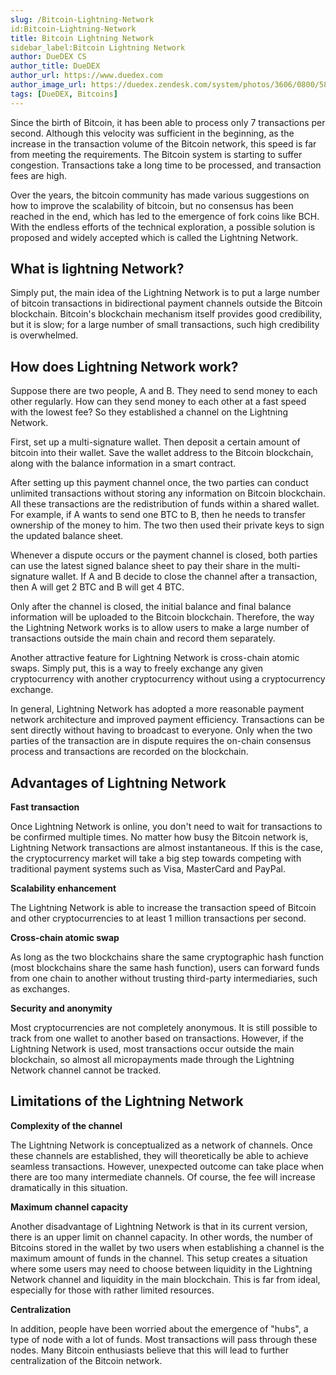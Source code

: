 ```yaml
---
slug: /Bitcoin-Lightning-Network
id:Bitcoin-Lightning-Network
title: Bitcoin Lightning Network
sidebar_label:Bitcoin Lightning Network
author: DueDEX CS
author_title: DueDEX
author_url: https://www.duedex.com
author_image_url: https://duedex.zendesk.com/system/photos/3606/0800/5893/twitter4.png
tags: [DueDEX, Bitcoins]
---
```


Since the birth of Bitcoin, it has been able to process only 7 transactions per second. Although this velocity was sufficient in the beginning, as the increase in the transaction volume of the Bitcoin network, this speed is far from meeting the requirements. The Bitcoin system is starting to suffer congestion. Transactions take a long time to be processed, and transaction fees are high.

<!--truncate-->

Over the years, the bitcoin community has made various suggestions on how to improve the scalability of bitcoin, but no consensus has been reached in the end, which has led to the emergence of fork coins like BCH. With the endless efforts of the technical exploration, a possible solution is proposed and widely accepted which is called the Lightning Network.

## What is lightning Network?

Simply put, the main idea of ​​the Lightning Network is to put a large number of bitcoin transactions in bidirectional payment channels outside the Bitcoin blockchain. Bitcoin's blockchain mechanism itself provides good credibility, but it is slow; for a large number of small transactions, such high credibility is overwhelmed.

## How does Lightning Network work?

Suppose there are two people, A and B. They need to send money to each other regularly. How can they send money to each other at a fast speed with the lowest fee? So they established a channel on the Lightning Network.

First, set up a multi-signature wallet. Then deposit a certain amount of bitcoin into their wallet. Save the wallet address to the Bitcoin blockchain, along with the balance information in a smart contract.

After setting up this payment channel once, the two parties can conduct unlimited transactions without storing any information on Bitcoin blockchain. All these transactions are the redistribution of funds within a shared wallet. For example, if A wants to send one BTC to B, then he needs to transfer ownership of the money to him. The two then used their private keys to sign the updated balance sheet.

Whenever a dispute occurs or the payment channel is closed, both parties can use the latest signed balance sheet to pay their share in the multi-signature wallet. If A and B decide to close the channel after a transaction, then A will get 2 BTC and B will get 4 BTC.

Only after the channel is closed, the initial balance and final balance information will be uploaded to the Bitcoin blockchain. Therefore, the way the Lightning Network works is to allow users to make a large number of transactions outside the main chain and record them separately.

Another attractive feature for Lightning Network is cross-chain atomic swaps. Simply put, this is a way to freely exchange any given cryptocurrency with another cryptocurrency without using a cryptocurrency exchange.

In general, Lightning Network has adopted a more reasonable payment network architecture and improved payment efficiency. Transactions can be sent directly without having to broadcast to everyone. Only when the two parties of the transaction are in dispute requires the on-chain consensus process and transactions are recorded on the blockchain.

## Advantages of Lightning Network

**Fast transaction**

Once Lightning Network is online, you don't need to wait for transactions to be confirmed multiple times. No matter how busy the Bitcoin network is, Lightning Network transactions are almost instantaneous. If this is the case, the cryptocurrency market will take a big step towards competing with traditional payment systems such as Visa, MasterCard and PayPal.

**Scalability enhancement**

The Lightning Network is able to increase the transaction speed of Bitcoin and other cryptocurrencies to at least 1 million transactions per second.

**Cross-chain atomic swap**

As long as the two blockchains share the same cryptographic hash function (most blockchains share the same hash function), users can forward funds from one chain to another without trusting third-party intermediaries, such as exchanges.

**Security and anonymity**

Most cryptocurrencies are not completely anonymous. It is still possible to track from one wallet to another based on transactions. However, if the Lightning Network is used, most transactions occur outside the main blockchain, so almost all micropayments made through the Lightning Network channel cannot be tracked.

## Limitations of the Lightning Network

**Complexity of the channel**

The Lightning Network is conceptualized as a network of channels. Once these channels are established, they will theoretically be able to achieve seamless transactions. However, unexpected outcome can take place when there are too many intermediate channels. Of course, the fee will increase dramatically in this situation.

**Maximum channel capacity**

Another disadvantage of Lightning Network is that in its current version, there is an upper limit on channel capacity. In other words, the number of Bitcoins stored in the wallet by two users when establishing a channel is the maximum amount of funds in the channel. This setup creates a situation where some users may need to choose between liquidity in the Lightning Network channel and liquidity in the main blockchain. This is far from ideal, especially for those with rather limited resources.

**Centralization**

In addition, people have been worried about the emergence of "hubs", a type of node with a lot of funds. Most transactions will pass through these nodes. Many Bitcoin enthusiasts believe that this will lead to further centralization of the Bitcoin network.
